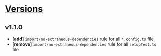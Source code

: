 # [Versions](https://github.com/Tracktor/eslint-config-react-tracktor/releases)

## v1.1.0
- **[add]** `import/no-extraneous-dependencies` rule for all `*.config.ts` file
- **[remove]** `import/no-extraneous-dependencies` rule for all `setupTest.ts` file
